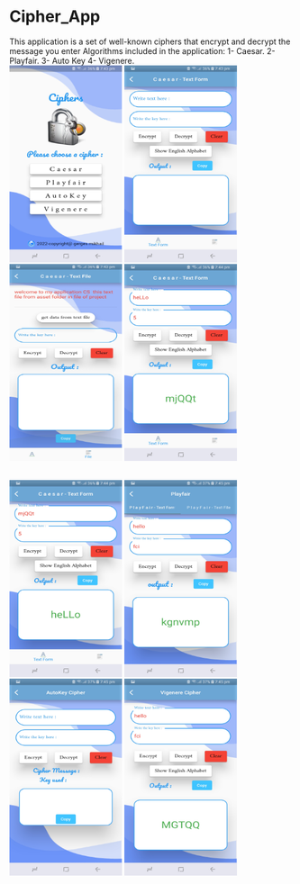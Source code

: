 # Cipher_App
This application is a set of well-known ciphers that encrypt and decrypt the message you enter
Algorithms included in the application:
1- Caesar.
2- Playfair.
3- Auto Key
4- Vigenere.
<br>
<img src="assets/Screenshot_20230130-194325.jpg" width="200" height="350" />
<img src="assets/Screenshot_20230130-194329.jpg" width="200" height="350" />
<img src="assets/Screenshot_20230130-194343.jpg" width="200" height="350" />
<img src="assets/Screenshot_20230130-194404.jpg" width="200" height="350" />
</br>

<br>
<img src="assets/Screenshot_20230130-194417.jpg" width="200" height="350" />
<img src="assets/Screenshot_20230130-194508.jpg" width="200" height="350" />
<img src="assets/Screenshot_20230130-194516.jpg" width="200" height="350" />
<img src="assets/Screenshot_20230130-194528.jpg" width="200" height="350" />
</br>
